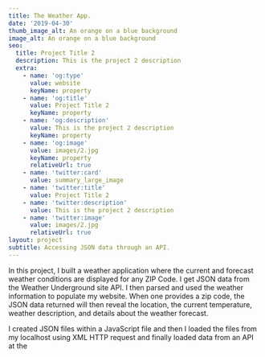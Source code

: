 ```yaml
---
title: The Weather App.
date: '2019-04-30'
thumb_image_alt: An orange on a blue background
image_alt: An orange on a blue background
seo:
  title: Project Title 2
  description: This is the project 2 description
  extra:
    - name: 'og:type'
      value: website
      keyName: property
    - name: 'og:title'
      value: Project Title 2
      keyName: property
    - name: 'og:description'
      value: This is the project 2 description
      keyName: property
    - name: 'og:image'
      value: images/2.jpg
      keyName: property
      relativeUrl: true
    - name: 'twitter:card'
      value: summary_large_image
    - name: 'twitter:title'
      value: Project Title 2
    - name: 'twitter:description'
      value: This is the project 2 description
    - name: 'twitter:image'
      value: images/2.jpg
      relativeUrl: true
layout: project
subtitle: Accessing JSON data through an API.
---
```

In this project, I  built a weather application where the current and forecast weather conditions are displayed for any ZIP Code.   I  get JSON data from the Weather Underground site API. I then parsed and used the weather information to populate my website. When one provides a zip code, the JSON data returned will then reveal the location, the current temperature, weather description, and details about the weather forecast.

I created JSON files within a JavaScript file and then I loaded the files from my localhost using XML HTTP request and finally loaded data from an API at the
